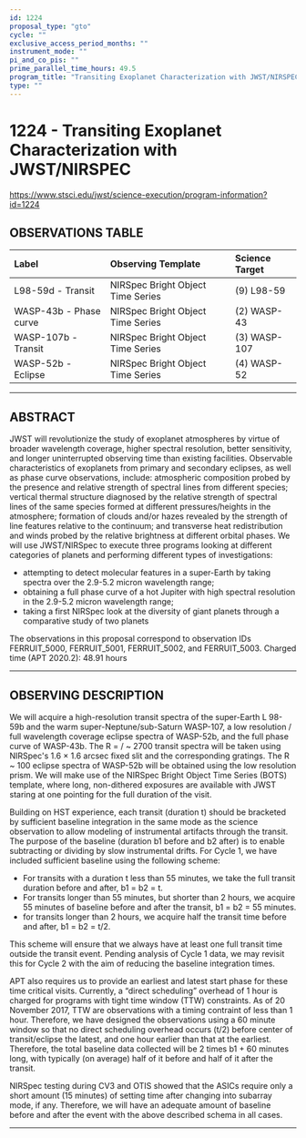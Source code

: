 ```yaml
---
id: 1224
proposal_type: "gto"
cycle: ""
exclusive_access_period_months: ""
instrument_mode: ""
pi_and_co_pis: ""
prime_parallel_time_hours: 49.5
program_title: "Transiting Exoplanet Characterization with JWST/NIRSPEC"
type: ""
---
```

# 1224 - Transiting Exoplanet Characterization with JWST/NIRSPEC
https://www.stsci.edu/jwst/science-execution/program-information?id=1224
## OBSERVATIONS TABLE
| Label                      | Observing Template               | Science Target |
| :------------------------- | :------------------------------- | :------------- |
| L98-59d - Transit          | NIRSpec Bright Object Time Series | (9) L98-59     |
| WASP-43b - Phase curve     | NIRSpec Bright Object Time Series | (2) WASP-43    |
| WASP-107b - Transit        | NIRSpec Bright Object Time Series | (3) WASP-107   |
| WASP-52b - Eclipse         | NIRSpec Bright Object Time Series | (4) WASP-52    |

---

## ABSTRACT

JWST will revolutionize the study of exoplanet atmospheres by virtue of broader wavelength coverage, higher spectral resolution, better sensitivity, and longer uninterrupted observing time than existing facilities. Observable characteristics of exoplanets from primary and secondary eclipses, as well as phase curve observations, include: atmospheric composition probed by the presence and relative strength of spectral lines from different species; vertical thermal structure diagnosed by the relative strength of spectral lines of the same species formed at different pressures/heights in the atmosphere; formation of clouds and/or hazes revealed by the strength of line features relative to the continuum; and transverse heat redistribution and winds probed by the relative brightness at different orbital phases. We will use JWST/NIRSpec to execute three programs looking at different categories of planets and performing different types of investigations:
- attempting to detect molecular features in a super-Earth by taking spectra over the 2.9-5.2 micron wavelength range;
- obtaining a full phase curve of a hot Jupiter with high spectral resolution in the 2.9-5.2 micron wavelength range;
- taking a first NIRSpec look at the diversity of giant planets through a comparative study of two planets

The observations in this proposal correspond to observation IDs FERRUIT_5000, FERRUIT_5001, FERRUIT_5002, and FERRUIT_5003. Charged time (APT 2020.2): 48.91 hours

---

## OBSERVING DESCRIPTION

We will acquire a high-resolution transit spectra of the super-Earth L 98-59b and the warm super-Neptune/sub-Saturn WASP-107, a low resolution / full wavelength coverage eclipse spectra of WASP-52b, and the full phase curve of WASP-43b. The R = / ~ 2700 transit spectra will be taken using NIRSpec's 1.6 × 1.6 arcsec fixed slit and the corresponding gratings. The R ~ 100 eclipse spectra of WASP-52b will be obtained using the low resolution prism. We will make use of the NIRSpec Bright Object Time Series (BOTS) template, where long, non-dithered exposures are available with JWST staring at one pointing for the full duration of the visit.

Building on HST experience, each transit (duration t) should be bracketed by sufficient baseline integration in the same mode as the science observation to allow modeling of instrumental artifacts through the transit. The purpose of the baseline (duration b1 before and b2 after) is to enable subtracting or dividing by slow instrumental drifts. For Cycle 1, we have included sufficient baseline using the following scheme:

*   For transits with a duration t less than 55 minutes, we take the full transit duration before and after, b1 = b2 = t.
*   For transits longer than 55 minutes, but shorter than 2 hours, we acquire 55 minutes of baseline before and after the transit, b1 = b2 = 55 minutes.
*   for transits longer than 2 hours, we acquire half the transit time before and after, b1 = b2 = t/2.

This scheme will ensure that we always have at least one full transit time outside the transit event. Pending analysis of Cycle 1 data, we may revisit this for Cycle 2 with the aim of reducing the baseline integration times.

APT also requires us to provide an earliest and latest start phase for these time critical visits. Currently, a “direct scheduling” overhead of 1 hour is charged for programs with tight time window (TTW) constraints. As of 20 November 2017, TTW are observations with a timing contraint of less than 1 hour. Therefore, we have designed the observations using a 60 minute window so that no direct scheduling overhead occurs (t/2) before center of transit/eclipse the latest, and one hour earlier than that at the earliest. Therefore, the total baseline data collected will be 2 times b1 + 60 minutes long, with typically (on average) half of it before and half of it after the transit.

NIRSpec testing during CV3 and OTIS showed that the ASICs require only a short amount (15 minutes) of setting time after changing into subarray mode, if any. Therefore, we will have an adequate amount of baseline before and after the event with the above described schema in all cases.

---